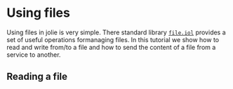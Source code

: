 # Using files
Using files in jolie is very simple. There standard library [`file.iol`](https://jolielang.gitbook.io/docs/standard-library-api/file) provides a set of useful operations formanaging files. In this tutorial we show how to read and write from/to a file and how to send the content of a file from a service to another.

## Reading a file
